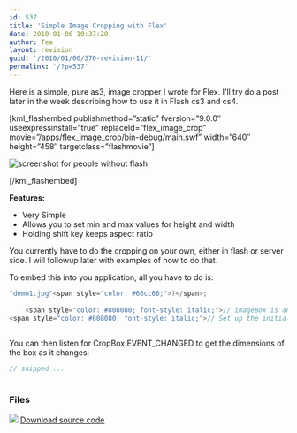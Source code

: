 ```yaml
---
id: 537
title: 'Simple Image Cropping with Flex'
date: 2010-01-06 10:37:20
author: Tea
layout: revision
guid: '/2010/01/06/370-revision-11/'
permalink: '/?p=537'
---
```


Here is a simple, pure as3, image cropper I wrote for Flex. I'll try do a post later in the week describing how to use it in Flash cs3 and cs4.

\[kml\_flashembed publishmethod=”static” fversion=”9.0.0″ useexpressinstall=”true” replaceId=”flex\_image\_crop” movie=”/apps/flex\_image\_crop/bin-debug/main.swf” width=”640″ height=”458″ targetclass=”flashmovie”\]

![screenshot for people without flash](/apps/flex_image_crop/flex_image_crop_20100106.jpg)

\[/kml\_flashembed\]

**Features:**

- Very Simple
- Allows you to set min and max values for height and width
- Holding shift key keeps aspect ratio

You currently have to do the cropping on your own, either in flash or server side. I will followup later with examples of how to do that.

To embed this into you application, all you have to do is:

```actionscript
"demo1.jpg"<span style="color: #66cc66;">)</span>;
	
	<span style="color: #808080; font-style: italic;">// imageBox is an mx:HBox in my mxml</span>
<span style="color: #808080; font-style: italic;">// Set up the initial crop</span>
 
```

You can then listen for CropBox.EVENT\_CHANGED to get the dimensions of the box as it changes:

```javascript
// snipped ...
 
```

### Files

[![](/img/famfamicons/icons/page_white_put.png)](/apps/flex_image_crop/flex_image_crop_20100106.zip) [Download source code](/apps/flex_image_crop/flex_image_crop_20100106.zip)